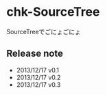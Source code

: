 chk-SourceTree
==============

SourceTreeでごにょごにょ

Release note
------------
- 2013/12/17 v0.1
- 2013/12/17 v0.2
- 2013/12/17 v0.3

